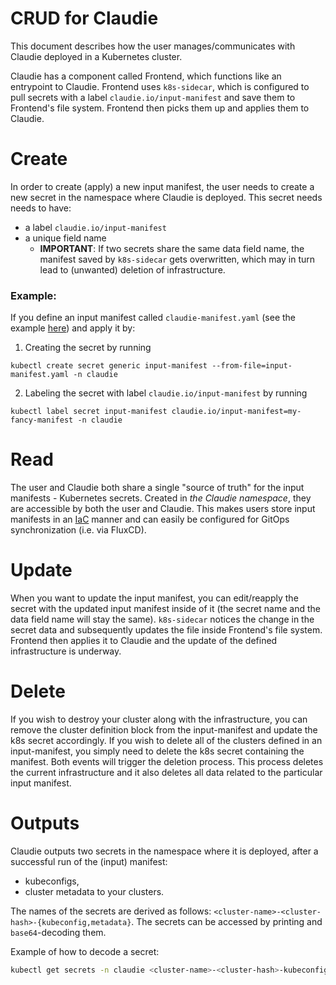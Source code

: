 # CRUD for Claudie
This document describes how the user manages/communicates with Claudie deployed in a Kubernetes cluster.

Claudie has a component called Frontend, which functions like an entrypoint to Claudie. Frontend uses `k8s-sidecar`, which is configured to pull secrets with a label `claudie.io/input-manifest` and save them to Frontend's file system. Frontend then picks them up and applies them to Claudie.

# Create
In order to create (apply) a new input manifest, the user needs to create a new secret in the namespace where Claudie is deployed. This secret needs needs to have:
- a label `claudie.io/input-manifest`
- a unique field name
  - **IMPORTANT**: If two secrets share the same data field name, the manifest saved by `k8s-sidecar` gets overwritten, which may in turn lead to (unwanted) deletion of infrastructure.

### Example:
If you define an input manifest called `claudie-manifest.yaml` (see the example [here](../input-manifest/example.yaml)) and apply it by:
1. Creating the secret by running
```
kubectl create secret generic input-manifest --from-file=input-manifest.yaml -n claudie
```
2. Labeling the secret with label `claudie.io/input-manifest` by running
```
kubectl label secret input-manifest claudie.io/input-manifest=my-fancy-manifest -n claudie
```

# Read
The user and Claudie both share a single "source of truth" for the input manifests - Kubernetes secrets. Created in *the Claudie namespace*, they are accessible by both the user and Claudie.
This makes users store input manifests in an [IaC](https://en.wikipedia.org/wiki/Infrastructure_as_code) manner and can easily be configured for GitOps synchronization (i.e. via FluxCD).

# Update
When you want to update the input manifest, you can edit/reapply the secret with the updated input manifest inside of it (the secret name and the data field name will stay the same). `k8s-sidecar` notices the change in the secret data and subsequently updates the file inside Frontend's file system. Frontend then applies it to Claudie and the update of the defined infrastructure is underway.

# Delete
If you wish to destroy your cluster along with the infrastructure, you can remove the cluster definition block from the input-manifest and update the k8s secret accordingly.
If you wish to delete all of the clusters defined in an input-manifest, you simply need to delete the k8s secret containing the manifest. Both events will trigger the deletion process. This process deletes the current infrastructure and it also deletes all data related to the particular input manifest.

# Outputs
Claudie outputs two secrets in the namespace where it is deployed, after a successful run of the (input) manifest:
* kubeconfigs,
* cluster metadata to your clusters.

The names of the secrets are derived as follows: `<cluster-name>-<cluster-hash>-{kubeconfig,metadata}`. The secrets can be accessed by printing and `base64`-decoding them.

Example of how to decode a secret:
```sh
kubectl get secrets -n claudie <cluster-name>-<cluster-hash>-kubeconfig -o jsonpath='{.data.secretdata}' | base64 -d > your_kubeconfig.yaml
```
